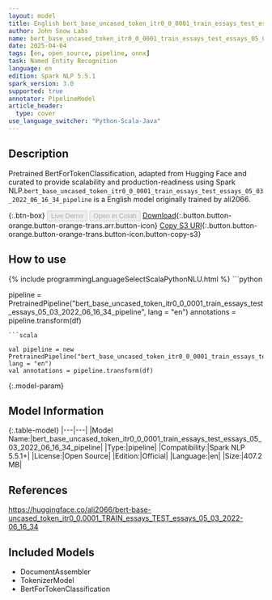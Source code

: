 ```yaml
---
layout: model
title: English bert_base_uncased_token_itr0_0_0001_train_essays_test_essays_05_03_2022_06_16_34_pipeline pipeline BertForTokenClassification from ali2066
author: John Snow Labs
name: bert_base_uncased_token_itr0_0_0001_train_essays_test_essays_05_03_2022_06_16_34_pipeline
date: 2025-04-04
tags: [en, open_source, pipeline, onnx]
task: Named Entity Recognition
language: en
edition: Spark NLP 5.5.1
spark_version: 3.0
supported: true
annotator: PipelineModel
article_header:
  type: cover
use_language_switcher: "Python-Scala-Java"
---
```


## Description

Pretrained BertForTokenClassification, adapted from Hugging Face and curated to provide scalability and production-readiness using Spark NLP.`bert_base_uncased_token_itr0_0_0001_train_essays_test_essays_05_03_2022_06_16_34_pipeline` is a English model originally trained by ali2066.

{:.btn-box}
<button class="button button-orange" disabled>Live Demo</button>
<button class="button button-orange" disabled>Open in Colab</button>
[Download](https://s3.amazonaws.com/auxdata.johnsnowlabs.com/public/models/bert_base_uncased_token_itr0_0_0001_train_essays_test_essays_05_03_2022_06_16_34_pipeline_en_5.5.1_3.0_1743745488484.zip){:.button.button-orange.button-orange-trans.arr.button-icon}
[Copy S3 URI](s3://auxdata.johnsnowlabs.com/public/models/bert_base_uncased_token_itr0_0_0001_train_essays_test_essays_05_03_2022_06_16_34_pipeline_en_5.5.1_3.0_1743745488484.zip){:.button.button-orange.button-orange-trans.button-icon.button-copy-s3}

## How to use



<div class="tabs-box" markdown="1">
{% include programmingLanguageSelectScalaPythonNLU.html %}
```python

pipeline = PretrainedPipeline("bert_base_uncased_token_itr0_0_0001_train_essays_test_essays_05_03_2022_06_16_34_pipeline", lang = "en")
annotations =  pipeline.transform(df)   

```
```scala

val pipeline = new PretrainedPipeline("bert_base_uncased_token_itr0_0_0001_train_essays_test_essays_05_03_2022_06_16_34_pipeline", lang = "en")
val annotations = pipeline.transform(df)

```
</div>

{:.model-param}
## Model Information

{:.table-model}
|---|---|
|Model Name:|bert_base_uncased_token_itr0_0_0001_train_essays_test_essays_05_03_2022_06_16_34_pipeline|
|Type:|pipeline|
|Compatibility:|Spark NLP 5.5.1+|
|License:|Open Source|
|Edition:|Official|
|Language:|en|
|Size:|407.2 MB|

## References

https://huggingface.co/ali2066/bert-base-uncased_token_itr0_0.0001_TRAIN_essays_TEST_essays_05_03_2022-06_16_34

## Included Models

- DocumentAssembler
- TokenizerModel
- BertForTokenClassification